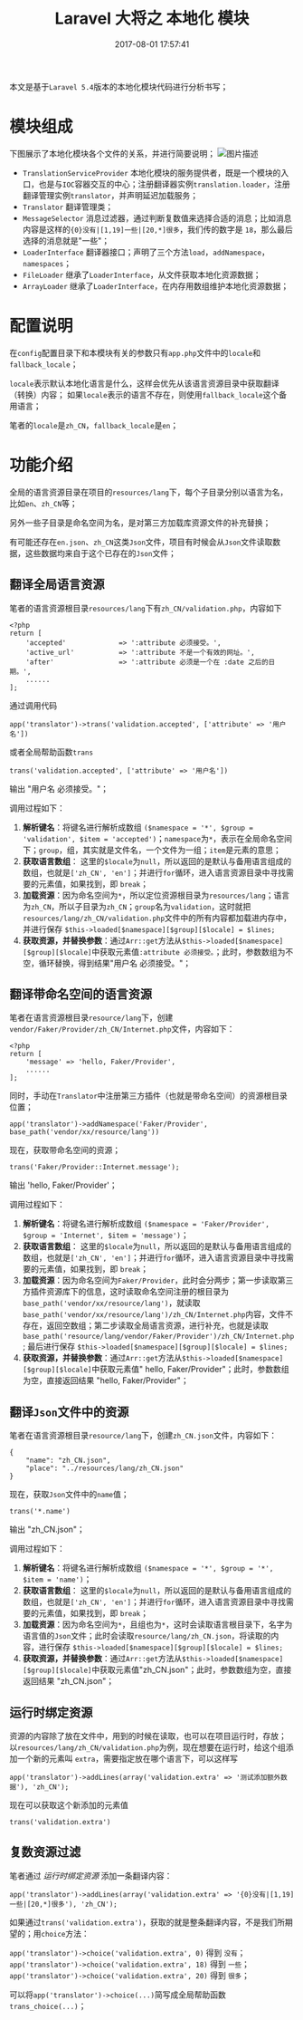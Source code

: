 ﻿---
title: Laravel 大将之 本地化 模块
date: 2017-08-01 17:57:41
description: 介绍如何使用本地化模块
tags:
- Laravel-5.4
categories:
- Laravel
copyright: false
---

本文是基于`Laravel 5.4`版本的本地化模块代码进行分析书写；

# 模块组成
下图展示了本地化模块各个文件的关系，并进行简要说明；
![图片描述][1]

- `TranslationServiceProvider`
   本地化模块的服务提供者，既是一个模块的入口，也是与`IOC`容器交互的中心；注册翻译器实例`translation.loader`，注册翻译管理实例`translator`，并声明延迟加载服务；
- `Translator`
   翻译管理类；
- `MessageSelector`
   消息过滤器，通过判断复数值来选择合适的消息；比如消息内容是这样的`{0}没有|[1,19]一些|[20,*]很多`，我们传的数字是 `18`，那么最后选择的消息就是"一些"；
- `LoaderInterface`
   翻译器接口；声明了三个方法`load`，`addNamespace`，`namespaces`；
- `FileLoader`
   继承了`LoaderInterface`，从文件获取本地化资源数据；
- `ArrayLoader`
   继承了`LoaderInterface`，在内存用数组维护本地化资源数据；

# 配置说明
在`config`配置目录下和本模块有关的参数只有`app.php`文件中的`locale`和`fallback_locale`；

`locale`表示默认本地化语言是什么，这样会优先从该语言资源目录中获取翻译（转换）内容；
如果`locale`表示的语言不存在，则使用`fallback_locale`这个备用语言；

笔者的`locale`是`zh_CN`，`fallback_locale`是`en`；

# 功能介绍
全局的语言资源目录在项目的`resources/lang`下，每个子目录分别以语言为名，比如`en`、`zh_CN`等；

另外一些子目录是命名空间为名，是对第三方加载库资源文件的补充替换；

有可能还存在`en.json`、`zh_CN`这类`Json`文件，项目有时候会从`Json`文件读取数据，这些数据均来自于这个已存在的`Json`文件；

## 翻译全局语言资源
笔者的语言资源根目录`resources/lang`下有`zh_CN/validation.php`，内容如下
```
<?php
return [
    'accepted'             => ':attribute 必须接受。',
    'active_url'           => ':attribute 不是一个有效的网址。',
    'after'                => ':attribute 必须是一个在 :date 之后的日期。',
    ......
];
```

通过调用代码
```
app('translator')->trans('validation.accepted', ['attribute' => '用户名'])
```
或者全局帮助函数`trans`
```
trans('validation.accepted', ['attribute' => '用户名'])
```
输出 "用户名 必须接受。"；

调用过程如下：
1. **解析键名**：将键名进行解析成数组 `($namespace = '*', $group = 'validation', $item = 'accepted')`；`namespace`为`*`，表示在全局命名空间下；`group`，组，其实就是文件名，一个文件为一组；`item`是元素的意思；
2. **获取语言数组**： 这里的`$locale`为`null`，所以返回的是默认与备用语言组成的数组，也就是`['zh_CN', 'en']`；并进行`for`循环，进入语言资源目录中寻找需要的元素值，如果找到，即 `break`；
3. **加载资源**：因为命名空间为`*`，所以定位资源根目录为`resources/lang`；语言为`zh_CN`，所以子目录为`zh_CN`；`group`名为`validation`，这时就把`resources/lang/zh_CN/validation.php`文件中的所有内容都加载进内存中，并进行保存 `$this->loaded[$namespace][$group][$locale] = $lines;`
4. **获取资源，并替换参数**：通过`Arr::get`方法从`$this->loaded[$namespace][$group][$locale]`中获取元素值`:attribute 必须接受。`；此时，参数数组为不空，循环替换，得到结果"用户名 必须接受。"；

## 翻译带命名空间的语言资源
笔者在语言资源根目录`resource/lang`下，创建`vendor/Faker/Provider/zh_CN/Internet.php`文件，内容如下：
```
<?php
return [
    'message' => 'hello, Faker/Provider',
    ......
];
```
同时，手动在`Translator`中注册第三方插件（也就是带命名空间）的资源根目录位置；
```
app('translator')->addNamespace('Faker/Provider', base_path('vendor/xx/resource/lang'))
```

现在，获取带命名空间的资源；
```
trans('Faker/Provider::Internet.message');
```
输出 'hello, Faker/Provider'；

调用过程如下：
1. **解析键名**：将键名进行解析成数组 `($namespace = 'Faker/Provider', $group = 'Internet', $item = 'message')`；
2. **获取语言数组**： 这里的`$locale`为`null`，所以返回的是默认与备用语言组成的数组，也就是`['zh_CN', 'en']`；并进行`for`循环，进入语言资源目录中寻找需要的元素值，如果找到，即 `break`；
3. **加载资源**：因为命名空间为`Faker/Provider`，此时会分两步；第一步读取第三方插件资源库下的信息，这时读取命名空间注册的根目录为`base_path('vendor/xx/resource/lang')`，就读取`base_path('vendor/xx/resource/lang')/zh_CN/Internet.php`内容，文件不存在，返回空数组；第二步读取全局语言资源，进行补充，也就是读取`base_path('resource/lang/vendor/Faker/Provider')/zh_CN/Internet.php`; 最后进行保存 `$this->loaded[$namespace][$group][$locale] = $lines;`
4. **获取资源，并替换参数**：通过`Arr::get`方法从`$this->loaded[$namespace][$group][$locale]`中获取元素值" hello, Faker/Provider"；此时，参数数组为空，直接返回结果 "hello, Faker/Provider"；

## 翻译`Json`文件中的资源
笔者在语言资源根目录`resource/lang`下，创建`zh_CN.json`文件，内容如下：
```
{
    "name": "zh_CN.json",
    "place": "../resources/lang/zh_CN.json"
}  
```

现在，获取`Json`文件中的`name`值；
```
trans('*.name')
```
输出 "zh_CN.json"；

调用过程如下：
1. **解析键名**：将键名进行解析成数组 `($namespace = '*', $group = '*', $item = 'name')`；
2. **获取语言数组**： 这里的`$locale`为`null`，所以返回的是默认与备用语言组成的数组，也就是`['zh_CN', 'en']`；并进行`for`循环，进入语言资源目录中寻找需要的元素值，如果找到，即 `break`；
3. **加载资源**：因为命名空间为`*`，且组也为`*`，这时会读取语言根目录下，名字为语言值的`Json`文件；此时会读取`resource/lang/zh_CN.json`，将读取的内容，进行保存 `$this->loaded[$namespace][$group][$locale] = $lines;`
4. **获取资源，并替换参数**：通过`Arr::get`方法从`$this->loaded[$namespace][$group][$locale]`中获取元素值"zh_CN.json"；此时，参数数组为空，直接返回结果 "zh_CN.json"；

## 运行时绑定资源
资源的内容除了放在文件中，用到的时候在读取，也可以在项目运行时，存放；
以`resources/lang/zh_CN/validation.php`为例，现在想要在运行时，给这个组添加一个新的元素叫 `extra`，需要指定放在哪个语言下，可以这样写
```
app('translator')->addLines(array('validation.extra' => '测试添加额外数据'), 'zh_CN');
```

现在可以获取这个新添加的元素值
```
trans('validation.extra')
```

## 复数资源过滤
笔者通过 *运行时绑定资源* 添加一条翻译内容：
```
app('translator')->addLines(array('validation.extra' => '{0}没有|[1,19]一些|[20,*]很多'), 'zh_CN'); 
```
如果通过`trans('validation.extra')`，获取的就是整条翻译内容，不是我们所期望的；用`choice`方法：

`app('translator')->choice('validation.extra', 0)` 得到 `没有`；
`app('translator')->choice('validation.extra', 18)` 得到 `一些`；
`app('translator')->choice('validation.extra', 20)` 得到 `很多`；

可以将`app('translator')->choice(...)`简写成全局帮助函数`trans_choice(...)`；


  [1]: http://owk2q4gs5.bkt.clouddn.com/bVR1ec.png
